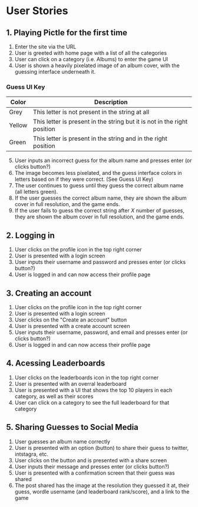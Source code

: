 # User Stories

## 1. Playing Pictle for the first time
1. Enter the site via the URL
2. User is greeted with home page with a list of all the categories
3. User can click on a category (i.e. Albums) to enter the game UI
4. User is shown a heavily pixelated image of an album cover, with the guessing interface underneath it.

### Guess UI Key
| Color | Description |
| ----------- | ----------- |
| Grey | This letter is not present in the string at all |
| Yellow | This letter is present in the string but it is not in the right position |
| Green | This letter is present in the string and in the right position |

5. User inputs an incorrect guess for the album name and presses enter (or clicks button?)
5. The image becomes less pixelated, and the guess interface colors in letters based on if they were correct. (See Guess UI Key)
6. The user continues to guess until they guess the correct album name (all letters green).
7. If the user guesses the correct album name, they are shown the album cover in full resolution, and the game ends.
8. If the user fails to guess the correct string after $X$ number of guesses, they are shown the album cover in full resolution, and the game ends.

## 2. Logging in
1. User clicks on the profile icon in the top right corner
2. User is presented with a login screen
3. User inputs their username and password and presses enter (or clicks button?)
4. User is logged in and can now access their profile page


## 3. Creating an account
1. User clicks on the profile icon in the top right corner
2. User is presented with a login screen
3. User clicks on the "Create an account" button
4. User is presented with a create account screen
5. User inputs their username, password, and email and presses enter (or clicks button?)
6. User is logged in and can now access their profile page

## 4. Acessing Leaderboards
1. User clicks on the leaderboards icon in the top right corner
2. User is presented with an overral leaderboard
2. User is presented with a UI that shows the top 10 players in each category, as well as their scores
3. User can click on a category to see the full leaderboard for that category

## 5. Sharing Guesses to Social Media
1. User guesses an album name correctly
2. User is presented with an option (button) to share their guess to twitter, intstagra, etc.
3. User clicks on the button and is presented with a share screen
4. User inputs their message and presses enter (or clicks button?)
5. User is presented with a confirmation screen that their guess was shared
6. The post shared has the image at the resolution they guessed it at, their guess, wordle username (and leaderboard rank/score), and a link to the game


